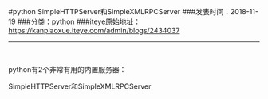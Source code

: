 #python SimpleHTTPServer和SimpleXMLRPCServer
###发表时间：2018-11-19
###分类：python
###iteye原始地址：<a href="https://kanpiaoxue.iteye.com/admin/blogs/2434037" target="_blank">https://kanpiaoxue.iteye.com/admin/blogs/2434037</a>

---

<div class="iteye-blog-content-contain" style="font-size: 14px;"> 
 <p>&nbsp;</p> 
 <p>python有2个非常有用的内置服务器：</p> 
 <p>SimpleHTTPServer和SimpleXMLRPCServer</p> 
</div>